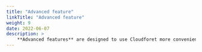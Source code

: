 ```yaml
---
title: "Advanced feature"
linkTitle: "Advanced feature"
weight: 9
date: 2022-06-07
description: >
    **Advanced features** are designed to use Cloudforet more conveniently.  
---
```

